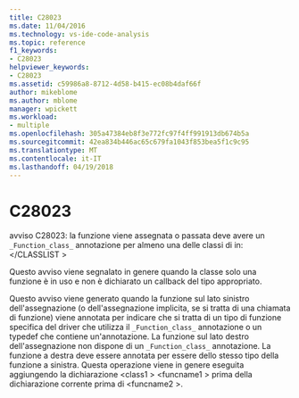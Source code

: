```yaml
---
title: C28023
ms.date: 11/04/2016
ms.technology: vs-ide-code-analysis
ms.topic: reference
f1_keywords:
- C28023
helpviewer_keywords:
- C28023
ms.assetid: c59986a8-8712-4d58-b415-ec08b4daf66f
author: mikeblome
ms.author: mblome
manager: wpickett
ms.workload:
- multiple
ms.openlocfilehash: 305a47384eb8f3e772fc97f4ff991913db674b5a
ms.sourcegitcommit: 42ea834b446ac65c679fa1043f853bea5f1c9c95
ms.translationtype: MT
ms.contentlocale: it-IT
ms.lasthandoff: 04/19/2018
---
```

# <a name="c28023"></a>C28023
avviso C28023: la funzione viene assegnata o passata deve avere un `_Function_class_` annotazione per almeno una delle classi di in: \</CLASSLIST >

 Questo avviso viene segnalato in genere quando la classe solo una funzione è in uso e non è dichiarato un callback del tipo appropriato.

 Questo avviso viene generato quando la funzione sul lato sinistro dell'assegnazione (o dell'assegnazione implicita, se si tratta di una chiamata di funzione) viene annotata per indicare che si tratta di un tipo di funzione specifica del driver che utilizza il `_Function_class_` annotazione o un typedef che contiene un'annotazione. La funzione sul lato destro dell'assegnazione non dispone di un `_Function_class_` annotazione. La funzione a destra deve essere annotata per essere dello stesso tipo della funzione a sinistra. Questa operazione viene in genere eseguita aggiungendo la dichiarazione \<class1 > \<funcname1 > prima della dichiarazione corrente prima di \<funcname2 >.